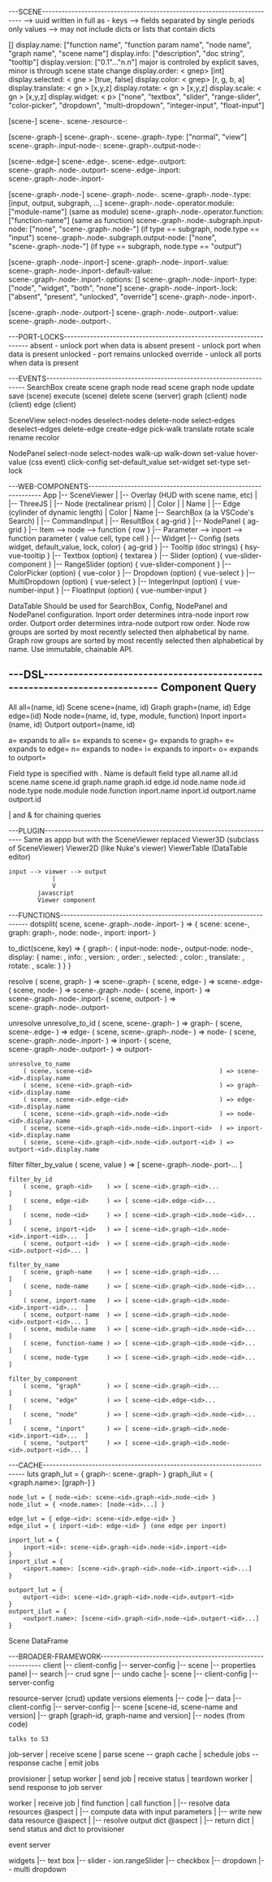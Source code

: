 ---SCENE------------------------------------------------------------------------
<id>   --> uuid written in full as <component>-<id>
keys   --> fields separated by single periods only
values --> may not include dicts or lists that contain dicts

[<display>]
    display.name:      <sgnep> ["function name", "function param name", "node name", "graph name", "scene name"]
    display.info:      <sgnep> ["description", "doc string", "tooltip"]
    display.version:   <sgn  > ["0.1"..."n.n"] major is controled by explicit saves, minor is through scene state change
    display.order:     < gnep> [int]
    display.selected:  < gne > [true, false]
    display.color:     < gnep> [r, g, b, a]
    display.translate: < gn  > [x,y,z]
    display.rotate:    < gn  > [x,y,z]
    display.scale:     < gn  > [x,y,z]
    display.widget:    <    p> ["none", "textbox", "slider", "range-slider", "color-picker", "dropdown", "multi-dropdown", "integer-input", "float-input"]

[scene-<id>]
    scene-<id>.<display>
    scene-<id>.resource-<id>:

[scene-<id>.graph-<id>]
    scene-<id>.graph-<id>.<display>
    scene-<id>.graph-<id>.type: ["normal", "view"]
    scene-<id>.graph-<id>.input-node-<id>:
    scene-<id>.graph-<id>.output-node-<id>:

[scene-<id>.edge-<id>]
    scene-<id>.edge-<id>.<display>
    scene-<id>.edge-<id>.outport: scene-<id>.graph-<id>.node-<id>.outport-<id>
    scene-<id>.edge-<id>.inport: scene-<id>.graph-<id>.node-<id>.inport-<id>

[scene-<id>.graph-<id>.node-<id>]
    scene-<id>.graph-<id>.node-<id>.<display>
    scene-<id>.graph-<id>.node-<id>.type: [input, output, subgraph, ...]
    scene-<id>.graph-<id>.node-<id>.operator.module: ["module-name"] (same as module)
    scene-<id>.graph-<id>.node-<id>.operator.function: ["function-name"] (same as function)
    scene-<id>.graph-<id>.node-<id>.subgraph.input-node: ["none", "scene-<id>.graph-<id>.node-<id>"] (if type == subgraph, node.type == "input")
    scene-<id>.graph-<id>.node-<id>.subgraph.output-node: ["none", "scene-<id>.graph-<id>.node-<id>"] (if type == subgraph, node.type == "output")

[scene-<id>.graph-<id>.node-<id>.inport-<id>]
    scene-<id>.graph-<id>.node-<id>.inport-<id>.value:
    scene-<id>.graph-<id>.node-<id>.inport-<id>.default-value:
    scene-<id>.graph-<id>.node-<id>.inport-<id>.options: []
    scene-<id>.graph-<id>.node-<id>.inport-<id>.type: ["node", "widget", "both", "none"]
    scene-<id>.graph-<id>.node-<id>.inport-<id>.lock: ["absent", "present", "unlocked", "override"]
    scene-<id>.graph-<id>.node-<id>.inport-<id>.<display>

[scene-<id>.graph-<id>.node-<id>.outport-<id>]
    scene-<id>.graph-<id>.node-<id>.outport-<id>.value:
    scene-<id>.graph-<id>.node-<id>.outport-<id>.<display>

---PORT-LOCKS-------------------------------------------------------------------
absent   - unlock port when data is absent
present  - unlock port when data is present
unlocked - port remains unlocked
override - unlock all ports when data is present

---EVENTS-----------------------------------------------------------------------
SearchBox
    create
        scene
        graph
        node
    read
        scene
        graph
        node
    update
        save (scene)
        execute (scene)
    delete
        scene (server)
        graph (client)
        node (client)
        edge (client)

SceneView
    select-nodes
    deselect-nodes
    delete-node
    select-edges
    deselect-edges
    delete-edge
    create-edge
    pick-walk
    translate
    rotate
    scale
    rename
    recolor

NodePanel
    select-node
    select-nodes
    walk-up
    walk-down
    set-value
    hover-value (css event)
    click-config
        set-default_value
        set-widget
        set-type
        set-lock

---WEB-COMPONENTS---------------------------------------------------------------
App
    |-- SceneViewer
    |   |-- Overlay (HUD with scene name, etc)
    |   |-- ThreeJS
    |       |-- Node (rectalinear prism)
    |       |       Color
    |       |       Name
    |       |-- Edge (cylinder of dynamic length)
    |               Color
    |               Name
    |-- SearchBox (a la VSCode's Search)
    |   |-- CommandInput
    |   |-- ResultBox { ag-grid }
    |-- NodePanel { ag-grid }
        |-- Item --> node --> function { row }
            |-- Parameter --> inport --> function parameter { value cell, type cell }
                |-- Widget
                    |-- Config (sets widget, default_value, lock, color) { ag-grid }
                    |-- Tooltip (doc strings)                         { hsy-vue-tooltip }
                    |-- Textbox (option)                              { textarea }
                    |-- Slider (option)                               { vue-slider-component }
                    |-- RangeSlider (option)                          { vue-slider-component }
                    |-- ColorPicker (option)                          { vue-color }
                    |-- Dropdown (option)                             { vue-select }
                    |-- MultiDropdown (option)                        { vue-select }
                    |-- IntegerInput (option)                         { vue-number-input }
                    |-- FloatInput (option)                           { vue-number-input }

DataTable
    Should be used for SearchBox, Config, NodePanel and NodePanel configuration.
    Inport order determines intra-node inport row order.
    Outport order determines intra-node outport row order.
    Node row groups are sorted by most recently selected then alphabetical by name.
    Graph row groups are sorted by most recently selected then alphabetical by name.
    Use immutable, chainable API.

---DSL--------------------------------------------------------------------------
Component   Query
----------------------------------------------------
All         all=(name, id)
Scene       scene=(name, id)
Graph       graph=(name, id)
Edge        edge=(id)
Node        node=(name, id, type, module, function)
Inport      inport=(name, id)
Outport     outport=(name, id)

a= expands to all=
s= expands to scene=
g= expands to graph=
e= expands to edge=
n= expands to node=
i= expands to inport=
o= expands to outport=

Field type is specified with <field>.<field-type>
Name is default field type
all.name       all.id
scene.name     scene.id
graph.name     graph.id
               edge.id
node.name      node.id      node.type   node.module     node.function
inport.name    inport.id
outport.name   outport.id

| and & for chaining queries

---PLUGIN-----------------------------------------------------------------------
    Same as appp but with the SceneViewer replaced
    Viewer3D (subclass of SceneViewer)
    Viewer2D (like Nuke's viewer)
    ViewerTable (DataTable editor)

    input --> viewer --> output
                |
                V
            javascript
            Viewer component

---FUNCTIONS--------------------------------------------------------------------
dotsplit( scene, scene-<id>.graph-<id>.node-<id>.inport-<id> ) => {
    scene: scene-<id>,
    graph: graph-<id>,
    node: node-<id>,
    inport: inport-<id>
}

to_dict(scene, key) => {
    graph-<id>: {
        input-node: node-<id>,
        output-node: node-<id>,
        display: {
            name: <name>,
            info: <info>,
            version: <version>,
            order: <order>,
            selected: <selected>,
            color: <color>,
            translate: <translate>,
            rotate: <rotate>,
            scale: <scale>
        }
    }
}

resolve
    ( scene, graph-<id>    ) => scene-<id>.graph-<id>
    ( scene, edge-<id>     ) => scene-<id>.edge-<id>
    ( scene, node-<id>     ) => scene-<id>.graph-<id>.node-<id>
    ( scene, inport-<id>   ) => scene-<id>.graph-<id>.node-<id>.inport-<id>
    ( scene, outport-<id>  ) => scene-<id>.graph-<id>.node-<id>.outport-<id>

unresolve
    unresolve_to_id
        ( scene, scene-<id>.graph-<id>                        ) => graph-<id>
        ( scene, scene-<id>.edge-<id>                         ) => edge-<id>
        ( scene, scene-<id>.graph-<id>.node-<id>              ) => node-<id>
        ( scene, scene-<id>.graph-<id>.node-<id>.inport-<id>  ) => inport-<id>
        ( scene, scene-<id>.graph-<id>.node-<id>.outport-<id> ) => outport-<id>

    unresolve_to_name
        ( scene, scene-<id>                                   ) => scene-<id>.display.name
        ( scene, scene-<id>.graph-<id>                        ) => graph-<id>.display.name
        ( scene, scene-<id>.edge-<id>                         ) => edge-<id>.display.name
        ( scene, scene-<id>.graph-<id>.node-<id>              ) => node-<id>.display.name
        ( scene, scene-<id>.graph-<id>.node-<id>.inport-<id>  ) => inport-<id>.display.name
        ( scene, scene-<id>.graph-<id>.node-<id>.outport-<id> ) => outport-<id>.display.name

filter
    filter_by_value
        ( scene, value         ) => [ scene-<id>.graph-<id>.node-<id>.port-<id>...    ]

    filter_by_id
        ( scene, graph-<id>    ) => [ scene-<id>.graph-<id>...                        ]
        ( scene, edge-<id>     ) => [ scene-<id>.edge-<id>...                         ]
        ( scene, node-<id>     ) => [ scene-<id>.graph-<id>.node-<id>...              ]
        ( scene, inport-<id>   ) => [ scene-<id>.graph-<id>.node-<id>.inport-<id>...  ]
        ( scene, outport-<id>  ) => [ scene-<id>.graph-<id>.node-<id>.outport-<id>... ]

    filter_by_name
        ( scene, graph-name    ) => [ scene-<id>.graph-<id>...                        ]
        ( scene, node-name     ) => [ scene-<id>.graph-<id>.node-<id>...              ]
        ( scene, inport-name   ) => [ scene-<id>.graph-<id>.node-<id>.inport-<id>...  ]
        ( scene, outport-name  ) => [ scene-<id>.graph-<id>.node-<id>.outport-<id>... ]
        ( scene, module-name   ) => [ scene-<id>.graph-<id>.node-<id>...              ]
        ( scene, function-name ) => [ scene-<id>.graph-<id>.node-<id>...              ]
        ( scene, node-type     ) => [ scene-<id>.graph-<id>.node-<id>...              ]

    filter_by_component
        ( scene, "graph"       ) => [ scene-<id>.graph-<id>...                        ]
        ( scene, "edge"        ) => [ scene-<id>.edge-<id>...                         ]
        ( scene, "node"        ) => [ scene-<id>.graph-<id>.node-<id>...              ]
        ( scene, "inport"      ) => [ scene-<id>.graph-<id>.node-<id>.inport-<id>...  ]
        ( scene, "outport"     ) => [ scene-<id>.graph-<id>.node-<id>.outport-<id>... ]

---CACHE------------------------------------------------------------------------
luts
    graph_lut = { graph-<id>: scene-<id>.graph-<id> }
    graph_ilut = { <graph.name>: [graph-<id>] }

    node_lut = { node-<id>: scene-<id>.graph-<id>.node-<id> }
    node_ilut = { <node.name>: [node-<id>...] }

    edge_lut = { edge-<id>: scene-<id>.edge-<id> }
    edge_ilut = { inport-<id>: edge-<id> } (one edge per inport)

    inport_lut = {
        inport-<id>: scene-<id>.graph-<id>.node-<id>.inport-<id>
    }
    inport_ilut = {
        <inport.name>: [scene-<id>.graph-<id>.node-<id>.inport-<id>...]
    }

    outport_lut = {
        outport-<id>: scene-<id>.graph-<id>.node-<id>.outport-<id>
    }
    outport_ilut = {
        <outport.name>: [scene-<id>.graph-<id>.node-<id>.outport-<id>...]
    }

Scene DataFrame

---BROADER-FRAMEWORK------------------------------------------------------------
client
    |-- client-config
    |-- server-config
    |-- scene
    |-- properties panel
    |-- search
    |-- crud sgne
    |-- undo cache
        |- scene
        |-- client-config
        |-- server-config

resource-server (crud) update versions elements
    |-- code
    |-- data
    |-- client-config
    |-- server-config
    |-- scene [scene-id, scene-name and version]
    |-- graph [graph-id, graph-name and version]
    |-- nodes (from code)

    talks to S3

job-server
    |
    receive scene
    |
    parse scene -- graph cache
    |
    schedule jobs -- response cache
    |
    emit jobs

provisioner
    |
    setup worker
    |
    send job
    |
    receive status
    |
    teardown worker
    |
    send response to job server

worker
    |
    receive job
    |
    find function
    |
    call function
    |    |-- resolve data resources @aspect
    |    |-- compute data with input parameters
    |    |-- write new data resource @aspect
    |    |-- resolve output dict @aspect
    |    |-- return dict
    |
    send status and dict to provisioner

event server

widgets
    |-- text box
    |-- slider - ion.rangeSlider
    |-- checkbox
    |-- dropdown
    |-- multi dropdown
